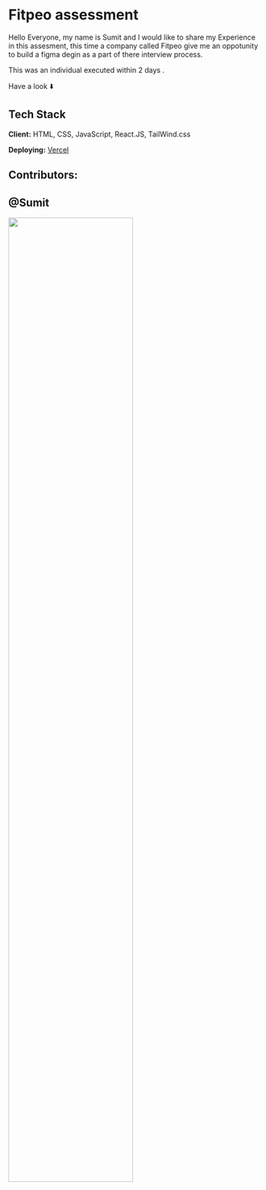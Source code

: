 


# Fitpeo assessment

Hello Everyone, my name is Sumit and I would like to share my Experience in this assesment, this time a company called Fitpeo give me an oppotunity to build a figma degin as a part of there interview process.

This was an individual executed within 2 days .


Have a look ⬇️



## Tech Stack

**Client:** HTML, CSS, JavaScript, React.JS, TailWind.css

**Deploying:** [Vercel]()




## Contributors:
## @Sumit



<img  align="center" src="https://readme-typing-svg.herokuapp.com?font=Architects+Daughter&amp;color=0eff00&amp;size=20&amp;lines=Thanks!+For+Visiting+On+My+Project!;See+You+Next-Time+Hope+u+like+its...👨🏻‍💻;" style="width: 70%;">
